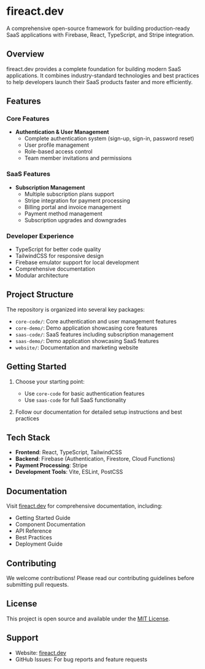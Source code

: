# fireact.dev

A comprehensive open-source framework for building production-ready SaaS applications with Firebase, React, TypeScript, and Stripe integration.

## Overview

fireact.dev provides a complete foundation for building modern SaaS applications. It combines industry-standard technologies and best practices to help developers launch their SaaS products faster and more efficiently.

## Features

### Core Features
- **Authentication & User Management**
  - Complete authentication system (sign-up, sign-in, password reset)
  - User profile management
  - Role-based access control
  - Team member invitations and permissions

### SaaS Features
- **Subscription Management**
  - Multiple subscription plans support
  - Stripe integration for payment processing
  - Billing portal and invoice management
  - Payment method management
  - Subscription upgrades and downgrades

### Developer Experience
- TypeScript for better code quality
- TailwindCSS for responsive design
- Firebase emulator support for local development
- Comprehensive documentation
- Modular architecture

## Project Structure

The repository is organized into several key packages:

- `core-code/`: Core authentication and user management features
- `core-demo/`: Demo application showcasing core features
- `saas-code/`: SaaS features including subscription management
- `saas-demo/`: Demo application showcasing SaaS features
- `website/`: Documentation and marketing website

## Getting Started

1. Choose your starting point:
   - Use `core-code` for basic authentication features
   - Use `saas-code` for full SaaS functionality

2. Follow our documentation for detailed setup instructions and best practices

## Tech Stack

- **Frontend**: React, TypeScript, TailwindCSS
- **Backend**: Firebase (Authentication, Firestore, Cloud Functions)
- **Payment Processing**: Stripe
- **Development Tools**: Vite, ESLint, PostCSS

## Documentation

Visit [fireact.dev](https://fireact.dev) for comprehensive documentation, including:

- Getting Started Guide
- Component Documentation
- API Reference
- Best Practices
- Deployment Guide

## Contributing

We welcome contributions! Please read our contributing guidelines before submitting pull requests.

## License

This project is open source and available under the [MIT License](LICENSE).

## Support

- Website: [fireact.dev](https://fireact.dev)
- GitHub Issues: For bug reports and feature requests
